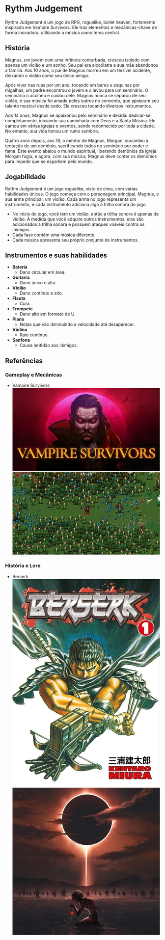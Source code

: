 # Rythm Judgement

Rythm Judgement é um jogo de RPG, roguelike, bullet heaven, fortemente inspirado em Vampire Survivors. Ele traz elementos e mecânicas-chave de forma inovadora, utilizando a música como tema central.

## História

Magnus, um jovem com uma infância conturbada, cresceu isolado com apenas um violão e um sonho. Seu pai era alcoólatra e sua mãe abandonou a família. Aos 10 anos, o pai de Magnus morreu em um terrível acidente, deixando o violão como seu único amigo.

Após viver nas ruas por um ano, tocando em bares e esquinas por migalhas, um padre encontrou o jovem e o levou para um seminário. O seminário o acolheu e cuidou dele. Magnus nunca se separou de seu violão, e sua música foi amada pelos outros no convento, que apoiaram seu talento musical desde cedo. Ele cresceu tocando diversos instrumentos.

Aos 14 anos, Magnus se apaixonou pelo seminário e decidiu dedicar-se completamente, iniciando sua caminhada com Deus e a Santa Música. Ele cantou em várias igrejas e eventos, sendo reconhecido por toda a cidade. No entanto, sua vida tomou um rumo sombrio.

Quatro anos depois, aos 18, o mentor de Magnus, Morgan, sucumbiu à tentação de um demônio, sacrificando todos no seminário por poder e fama. Este evento abalou o mundo espiritual, liberando demônios da igreja. Morgan fugiu, e agora, com sua música, Magnus deve conter os demônios para impedir que se espalhem pelo mundo.

## Jogabilidade

Rythm Judgement é um jogo roguelike, visto de cima, com várias habilidades únicas. O jogo começa com o personagem principal, Magnus, e sua arma principal, um violão. Cada arma no jogo representa um instrumento, e cada instrumento adiciona algo à trilha sonora do jogo.

- No início do jogo, você tem um violão, então a trilha sonora é apenas de violão. À medida que você adquire outros instrumentos, eles são adicionados à trilha sonora e possuem ataques visíveis contra os inimigos.
- Cada fase contém uma música diferente.
- Cada música apresenta seu próprio conjunto de instrumentos.

## Instrumentos e suas habilidades

- **Bateria**
  - Dano circular em área.
- **Guitarra**
  - Dano único e alto.
- **Violão**
  - Dano contínuo e alto.
- **Flauta**
  - Cura.
- **Trompete**
  - Dano alto em formato de U.
- **Piano**
  - Notas que vão diminuindo a velocidade até desaparecer.
- **Violino**
  - Raio contínuo.
- **Sanfona**
  - Causa lentidão aos inimigos.

## Referências

### Gameplay e Mecânicas
- Vampire Survivors
![Vampire survivors Logo](img\1.png)
![Vampire survivors Gameplay](img\2.png)

### História e Lore
- Berserk
![Berserk Volume 1](img\3.png)
![Berserk Eclipse](img\4.png)